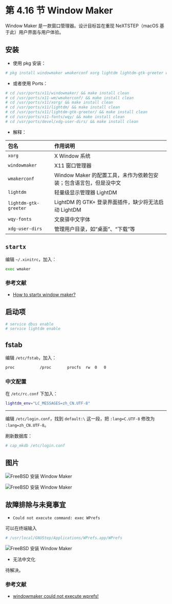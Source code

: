 # 第 4.16 节 Window Maker

Window Maker 是一款窗口管理器。设计目标旨在重现 NeXTSTEP（macOS 基于此）用户界面与用户体验。

## 安装

- 使用 pkg 安装：

```sh
# pkg install windowmaker wmakerconf xorg lightdm lightdm-gtk-greeter wqy-fonts xdg-user-dirs
```

- 或者使用 Ports：

```sh
# cd /usr/ports/x11/windowmaker/ && make install clean
# cd /usr/ports/x11-wm/wmakerconf/ && make install clean 
# cd /usr/ports/x11/xorg/ && make install clean 
# cd /usr/ports/x11/lightdm/ && make install clean 
# cd /usr/ports/x11/lightdm-gtk-greeter/ && make install clean 
# cd /usr/ports/x11-fonts/wqy/ && make install clean
# cd /usr/ports/devel/xdg-user-dirs/ && make install clean 
```

- 解释：



| 包名                     | 作用说明                                                                 |
|:--------------------------|:-------------------------------------------------------|
| `xorg`                   | X Window 系统                                           |
| `windowmaker`            | X11 窗口管理器 |
| `wmakerconf`             | Window Maker 的配置工具，未作为依赖包安装；包含语言包，但是没中文|
| `lightdm`                | 轻量级显示管理器 LightDM |
| `lightdm-gtk-greeter`    | LightDM 的 GTK+ 登录界面插件，缺少将无法启动 LightDM |
| `wqy-fonts`              | 文泉驿中文字体|
| `xdg-user-dirs`          | 管理用户目录，如“桌面”、“下载”等|



## `startx`

编辑 `~/.xinitrc`，加入：

```sh
exec wmaker
```

### 参考文献

- [How to startx window maker?](https://www.linuxquestions.org/questions/debian-26/how-to-startx-window-maker-230516/)

## 启动项

```sh
# service dbus enable
# service lightdm enable
```

## fstab

编辑 `/etc/fstab`，加入：

```sh
proc           /proc       procfs  rw  0   0
```

### 中文配置

在 `/etc/rc.conf` 下加入：

```sh
lightdm_env="LC_MESSAGES=zh_CN.UTF-8" 
```

---

编辑 `/etc/login.conf`，找到 `default:\` 这一段，把 `:lang=C.UTF-8` 修改为 `:lang=zh_CN.UTF-8`。

刷新数据库：

```sh
# cap_mkdb /etc/login.conf
```

## 图片

![FreeBSD 安装 Window Maker](../.gitbook/assets/WindowMaker1.png)

![FreeBSD 安装 Window Maker](../.gitbook/assets/WindowMaker2.png)

## 故障排除与未竟事宜

- `Could not execute command: exec WPrefs`

可以在终端输入

```sh
# /usr/local/GNUStep/Applications/WPrefs.app/WPrefs
```

![FreeBSD 安装 Window Maker](../.gitbook/assets/WindowMaker3.png)

- 无法中文化

待解决。

### 参考文献

- [windowmaker could not execute wprefs!](https://forums.freebsd.org/threads/windowmaker-could-not-execute-wprefs.92625/)
